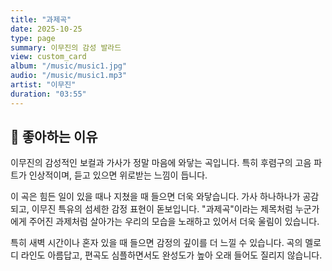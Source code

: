 ```yaml
---
title: "과제곡"
date: 2025-10-25
type: page
summary: 이무진의 감성 발라드
view: custom_card
album: "/music/music1.jpg"
audio: "/music/music1.mp3"
artist: "이무진"
duration: "03:55"
---
```


## 💭 좋아하는 이유

이무진의 감성적인 보컬과 가사가 정말 마음에 와닿는 곡입니다. 특히 후렴구의 고음 파트가 인상적이며, 듣고 있으면 위로받는 느낌이 듭니다.

이 곡은 힘든 일이 있을 때나 지쳤을 때 들으면 더욱 와닿습니다. 가사 하나하나가 공감되고, 이무진 특유의 섬세한 감정 표현이 돋보입니다. "과제곡"이라는 제목처럼 누군가에게 주어진 과제처럼 살아가는 우리의 모습을 노래하고 있어서 더욱 울림이 있습니다.

특히 새벽 시간이나 혼자 있을 때 들으면 감정의 깊이를 더 느낄 수 있습니다. 곡의 멜로디 라인도 아름답고, 편곡도 심플하면서도 완성도가 높아 오래 들어도 질리지 않습니다.
